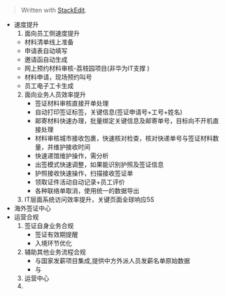 


> Written with [StackEdit](https://stackedit.io/).


 + 速度提升 
    1. 面向员工侧速度提升
      + 材料清单线上准备
      + 申请表自动填写
      + 邀请函自动生成 
      + 网上预约材料审核-荔枝园项目(非华为IT支撑 )
      + 材料申请，现场预约叫号
      + 员工电子工卡生成 
   2. 面向业务人员效率提升
      + 签证材料审核直接开单处理
      + 自动打印签证标签，关键信息(签证申请号+工号+姓名)
      + 邮寄材料快速办理，批量绑定关键信息及邮寄单号，目标向不开机直接处理
      + 材料审核城市接收包裹，快速核对检查，核对快递单号与签证材料数量，并维护接收时间
      + 快速递馆维护操作，需分析
      + 出签模式快速调整，如果能识别护照及签证信息 
      + 护照接收快速操作，扫描接收签证单
      + 领取证件活动自动记录+员工评价
      + 各种联络单取消，使用统一的数据导出
   3. IT层面系统访问效率提升，关键页面全球响应5S
 +  海外签证中心
 +  运营合规
    1. 签证自身业务合规
       + 签证有效期提醒
       + 入境环节优化 
    2. 辅助其他业务流程合规
       +  与国家发薪项目集成,提供中方外派人员发薪名单原始数据
       +   与
    3. 运营中心
    4. 
<!--stackedit_data:
eyJoaXN0b3J5IjpbLTU5OTE1NzMyMF19
-->